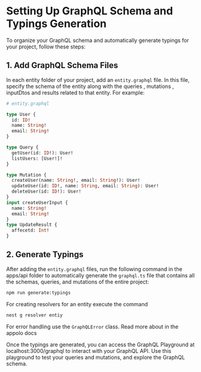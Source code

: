 # Setting Up GraphQL Schema and Typings Generation

To organize your GraphQL schema and automatically generate typings for your project, follow these steps:

## 1. Add GraphQL Schema Files

In each entity folder of your project, add an `entity.graphql` file. In this file, specify the schema of the entity along with the queries , mutations , inputDtos and results related to that entity. For example:

```graphql
# entity.graphql

type User {
  id: ID!
  name: String!
  email: String!
}

type Query {
  getUser(id: ID!): User!
  listUsers: [User!]!
}

type Mutation {
  createUser(name: String!, email: String!): User!
  updateUser(id: ID!, name: String, email: String): User!
  deleteUser(id: ID!): User!
}
input createUserInput {
  name: String!
  email: String!
}
type UpdateResult {
  affecetd: Int!
}
```

## 2. Generate Typings

After adding the `entity.graphql` files, run the following command in the apps/api folder to automatically generate the `graphql.ts` file that contains all the schemas, queries, and mutations of the entire project:

```bash
npm run generate:typings
```

For creating resolvers for an entity execute the command

```bash
nest g resolver entiy
```

For error handling use the `GraphQLError` class. Read more about in the appolo docs

Once the typings are generated, you can access the GraphQL Playground at localhost:3000/graphql to interact with your GraphQL API. Use this playground to test your queries and mutations, and explore the GraphQL schema.
